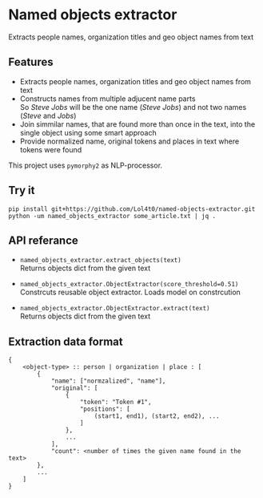 # Named objects extractor

Extracts people names, organization titles and geo object names from text

## Features

* Extracts people names, organization titles and geo object names from text
* Constructs names from multiple adjucent name parts    
  So _Steve Jobs_ will be the one name (_Steve Jobs_) and not two names (_Steve_ and _Jobs_)
* Join simmilar names, that are found more than once in the text, into the single object using some smart approach
* Provide normalized name, original tokens and places in text where tokens were found

This project uses `pymorphy2` as NLP-processor.

## Try it
```
pip install git+https://github.com/Lol4t0/named-objects-extractor.git
python -um named_objects_extractor some_article.txt | jq .
```

## API referance

* `named_objects_extractor.extract_objects(text)`   
  Returns objects dict from the given text

* `named_objects_extractor.ObjectExtractor(score_threshold=0.51)`   
  Constrcuts reusable object extractor. Loads model on constrcution

* `named_objects_extractor.ObjectExtractor.extract(text)`   
  Returns objects dict from the given text

## Extraction data format

```
{
    <object-type> :: person | organization | place : [
        {
            "name": ["normzalized", "name"],
            "original": [
                {
                    "token": "Token #1",
                    "positions": [
                        (start1, end1), (start2, end2), ...
                    ]
                },
                ...
            ],
            "count": <number of times the given name found in the text>
        },
        ...
    ]
}
```
